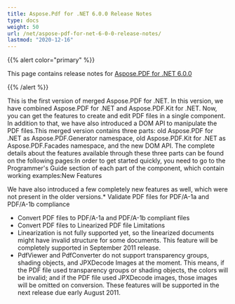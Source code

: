 ```yaml
---
title: Aspose.Pdf for .NET 6.0.0 Release Notes
type: docs
weight: 50
url: /net/aspose-pdf-for-net-6-0-0-release-notes/
lastmod: "2020-12-16"
---
```


{{% alert color="primary" %}} 

This page contains release notes for [Aspose.PDF for .NET 6.0.0](http://www.aspose.com/downloads/pdf/net/new-releases/aspose.pdf-for-.net-6.0.0/)

{{% /alert %}} 

This is the first version of merged Aspose.PDF for .NET. In this version, we have combined Aspose.PDF for .NET and Aspose.PDF.Kit for .NET. Now, you can get the features to create and edit PDF files in a single component. In addition to that, we have also introduced a DOM API to manipulate the PDF files.This merged version contains three parts: old Aspose.PDF for .NET as Aspose.PDF.Generator namespace, old Aspose.PDF.Kit for .NET as Aspose.PDF.Facades namespace, and the new DOM API. The complete details about the features available through these three parts can be found on the following pages:In order to get started quickly, you need to go to the Programmer's Guide section of each part of the component, which contain working examples:New Features 

We have also introduced a few completely new features as well, which were not present in the older versions.* Validate PDF files for PDF/A-1a and PDF/A-1b compliance 

- Convert PDF files to PDF/A-1a and PDF/A-1b compliant files
- Convert PDF files to Linearized PDF file
  Limitations 
- Linearization is not fully supported yet, so the linearized documents might have invalid structure for some documents. This feature will be completely supported in September 2011 release.
- PdfViewer and PdfConverter do not support transparency groups, shading objects, and JPXDecode Images at the moment. This means, if the PDF file used transparency groups or shading objects, the colors will be invalid; and if the PDF file used JPXDecode images, those images will be omitted on conversion. These features will be supported in the next release due early August 2011.
